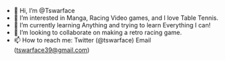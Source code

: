 - 👋 Hi, I’m @Tswarface
- 👀 I’m interested in Manga, Racing Video games, and I love Table  Tennis.
- 🌱 I’m currently learning Anything and trying to learn Everything I can!
- 💞️ I’m looking to collaborate on making a retro racing game.
- 📫 How to reach me: Twitter (@tswarface) Email (tswarface39@gmail.com)

<!---
Tswarface/Tswarface is a ✨ special ✨ repository because its `README.md` (this file) appears on your GitHub profile.
You can click the Preview link to take a look at your changes.
--->
